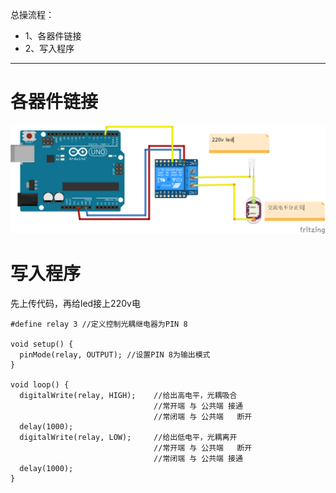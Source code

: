 总操流程：
- 1、各器件链接
- 2、写入程序

***

# 各器件链接
![](image/24-1.png)

# 写入程序
先上传代码，再给led接上220v电

```
#define relay 3 //定义控制光耦继电器为PIN 8  
  
void setup() {  
  pinMode(relay, OUTPUT); //设置PIN 8为输出模式  
}  
  
void loop() {  
  digitalWrite(relay, HIGH);    //给出高电平，光耦吸合  
                                //常开端 与 公共端 接通  
                                //常闭端 与 公共端   断开     
  delay(1000);  
  digitalWrite(relay, LOW);     //给出低电平，光耦离开  
                                //常开端 与 公共端   断开  
                                //常闭端 与 公共端 接通  
  delay(1000);  
}  
```